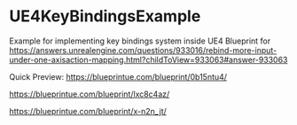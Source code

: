 # UE4KeyBindingsExample
Example for implementing key bindings system inside UE4 Blueprint for https://answers.unrealengine.com/questions/933016/rebind-more-input-under-one-axisaction-mapping.html?childToView=933063#answer-933063


Quick Preview:
https://blueprintue.com/blueprint/0b15ntu4/

https://blueprintue.com/blueprint/lxc8c4az/

https://blueprintue.com/blueprint/x-n2n_jt/

